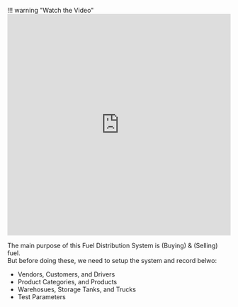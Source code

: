 !!! warning "Watch the Video"
	<iframe width="100%" height="500" src="https://www.youtube.com/embed/BP6Ho-pI3Jw" title="YouTube video player" frameborder="0" allow="accelerometer; autoplay; clipboard-write; encrypted-media; gyroscope; picture-in-picture; web-share" allowfullscreen></iframe>

The main purpose of this Fuel Distribution System is (Buying) & (Selling) fuel.  
But before doing these, we need to setup the system and record belwo:


* Vendors, Customers, and Drivers
* Product Categories, and Products
* Warehosues, Storage Tanks, and Trucks
* Test Parameters